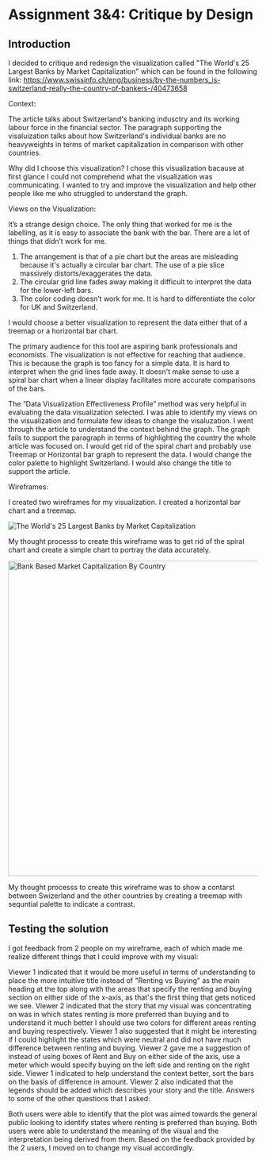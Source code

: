 # Assignment 3&4: Critique by Design

## Introduction

I decided to critique and redesign the visualization called "The World's 25 Largest Banks by Market Capitalization" which can be found in the following link: https://www.swissinfo.ch/eng/business/by-the-numbers_is-switzerland-really-the-country-of-bankers-/40473658

Context:

The article talks about Switzerland's banking indusctry and its working labour force in the financial sector. The paragraph supporting the visaluization talks about how Switzerland's individual banks are no heavyweights in terms of market capitalization in comparison with other countries. 

Why did I choose this visualization?
I chose this visualization bacause at first glance I could not comprehend what the visualization was communicating. I wanted to try and improve the visualization and help other people like me who struggled to understand the graph. 

Views on the Visualization:

It’s a strange design choice. The only thing that worked for me is the labelling, as it is easy to associate the bank with the bar. There are a lot of things that didn’t work for me. 

1. The arrangement is that of a pie chart but the areas are misleading because it's actually a circular bar chart. The use of a pie slice massively distorts/exaggerates the data. 
2. The circular grid line fades away making it difficult to interpret the data for the lower-left bars. 
3. The color coding doesn’t work for me. It is hard to differentiate the color for UK and Switzerland. 

I would choose a better visualization to represent the data either that of a treemap or a horizontal bar chart.

The primary audience for this tool are aspiring bank professionals and economists. The visualization is not effective for reaching that audience. This is because the graph is too fancy for a simple data. It is hard to interpret when the grid lines fade away. It doesn't make sense to use a spiral bar chart when a linear display facilitates more accurate comparisons of the bars. 

The “Data Visualization Effectiveness Profile” method was very helpful in evaluating the data visualization selected. I was able to identify my views on the visualization and formulate few ideas to change the visaluzation. I went through the article to understand the context behind the graph. The graph fails to support the paragraph in terms of highlighting the country the whole article was focused on. I would get rid of the spiral chart and probably use Treemap or Horizontal bar graph to represent the data. I would change the color palette to highlight Switzerland. I would also change the title to support the article. 

Wireframes:

I created two wireframes for my visualization. I created a horizontal bar chart and a treemap. 

![The World's 25 Largest Banks by Market Capitalization](https://user-images.githubusercontent.com/113000842/191404378-6b0c0556-8422-486e-af5b-3e2c59e879b5.png)

My thought processs to create this wireframe was to get rid of the spiral chart and create a simple chart to portray the data accurately.

<img width="635" alt="Bank Based Market Capitalization By Country" src="https://user-images.githubusercontent.com/113000842/191404418-ac44365c-89eb-4a8f-840e-6dceb2ef6f54.png">

My thought processs to create this wireframe was to show a contarst between Swizerland and the other countries by creating a treemap with sequntial palette to indicate a contrast. 
 
## Testing the solution
I got feedback from 2 people on my wireframe, each of which made me realize different things that I could improve with my visual:

Viewer 1 indicated that it would be more useful in terms of understanding to place the more intuitive title instead of "Renting vs Buying" as the main heading at the top along with the areas that specify the renting and buying section on either side of the x-axis, as that's the first thing that gets noticed we see.
Viewer 2 indicated that the story that my visual was concentrating on was in which states renting is more preferred than buying and to understand it much better I should use two colors for different areas renting and buying respectively.
Viewer 1 also suggested that it might be interesting if I could highlight the states which were neutral and did not have much difference between renting and buying.
Viewer 2 gave me a suggestion of instead of using boxes of Rent and Buy on either side of the axis, use a meter which would specify buying on the left side and renting on the right side.
Viewer 1 indicated to help understand the context better, sort the bars on the basis of difference in amount.
Viewer 2 also indicated that the legends should be added which describes your story and the title.
Answers to some of the other questions that I asked:

Both users were able to identify that the plot was aimed towards the general public looking to identify states where renting is preferred than buying.
Both users were able to understand the meaning of the visual and the interpretation being derived from them.
Based on the feedback provided by the 2 users, I moved on to change my visual accordingly.

